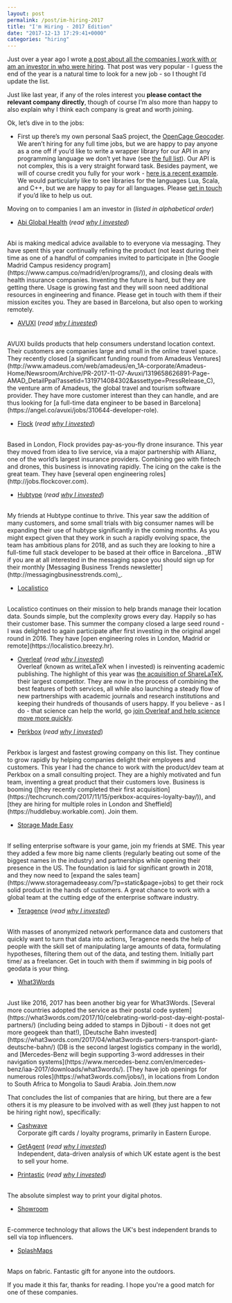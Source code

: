 ```yaml
---
layout: post
permalink: /post/im-hiring-2017
title: "I'm Hiring - 2017 Edition"
date: "2017-12-13 17:29:41+0000"
categories: "hiring"
---
```


Just over a year ago I wrote [a post about all the companies I work with or am an investor in who were hiring](/post/1481642272/im-hiring). That post was very popular - I guess the end of the year is a natural time to look for a new job - so I thought I’d update the list.

Just like last year, if any of the roles interest you **please contact the relevant company directly**, though of course I’m also more than happy to also explain why I think each company is great and worth joining.

Ok, let’s dive in to the jobs:

   * First up there’s my own personal SaaS project, the [OpenCage Geocoder](https://geocoder.opencagedata.com/). We aren’t hiring for any full time jobs, but we are happy to pay anyone as a one off if you’d like to write a wrapper library for our API in any programming language we don’t yet have (see [the full list](https://geocoder.opencagedata.com/code)). Our API is not complex, this is a very straight forward task. Besides payment, we will of course credit you fully for your work - [here is a recent example](https://blog.opencagedata.com/post/new-opencage-ios-sdk). We would particularly like to see libraries for the languages Lua, Scala, and C++, but we are happy to pay for all languages. Please [get in touch](https://geocoder.opencagedata.com/contact) if you’d like to help us out.

Moving on to companies I am an investor in (_listed in alphabetical order_)

  * [Abi Global Health](https://abi.ai/) (_read [why I invested](/post/investing-in-abi-global-health)_)
  <br/>
  Abi is making medical advice available to to everyone via messaging. They have spent this year continually refining the product (not least during their time as one of a handful of companies invited to participate in [the Google Madrid Campus residency program](https://www.campus.co/madrid/en/programs/)), and closing deals with health insurance companies. Inventing the future is hard, but they are getting there. Usage is growing fast and they will soon need additional resources in engineering and finance. Please get in touch with them if their mission excites you. They are based in Barcelona, but also open to working remotely. 
 
  * [AVUXI](http://www.avuxi.com) (_read [why I invested](/post/1476864000/investing-in-avuxi)_)
  <br/>
  AVUXI builds products that help consumers understand location context. Their customers are companies large and small in the online travel space. They recently closed [a significant funding round from Amadeus Ventures](http://www.amadeus.com/web/amadeus/en_1A-corporate/Amadeus-Home/Newsroom/Archive/PR-2017-11-07-Avuxi/1319658626891-Page-AMAD_DetailPpal?assetid=1319714084302&assettype=PressRelease_C), the venture arm of Amadeus, the global travel and tourism software provider. They have more customer interest than they can handle, and are thus looking for [a full-time data engineer to be based in Barcelona](https://angel.co/avuxi/jobs/310644-developer-role). 
  
  * [Flock](http://flockcover.com) (_read [why I invested](/post/1486113680/investing-in-flock)_)
  <br/>
  Based in London, Flock provides pay-as-you-fly drone insurance. This year they moved from idea to live service, via a major partnership with Allianz, one of the world’s largest insurance providers. Combining geo with fintech and drones, this business is innovating rapidly. The icing on the cake is the great team. They have [several open engineering roles](http://jobs.flockcover.com).   
  
  * [Hubtype](https://hubtype.com) (_read [why I invested](/post/1480517643/investing-in-hubtype)_)
  <br/>
  My friends at Hubtype continue to thrive. This year saw the addition of many customers, and some small trials with big consumer names will be expanding their use of hubtype significantly in the coming months. As you might expect given that they work in such a rapidly evolving space, the team has ambitious plans for 2018, and as such they are looking to hire a full-time full stack developer to be based at their office in Barcelona. _BTW if you are at all interested in the messaging space you should sign up for their monthly [Messaging Business Trends newsletter](http://messagingbusinesstrends.com)_. 

  * [Localistico](http://localistico.com)
  <br/>
  Localistico continues on their mission to help brands manage their location data. Sounds simple, but the complexity grows every day. Happily so has their customer base. This summer the company closed a large seed round - I was delighted to again participate after first investing in the original angel round in 2016. They have [open engineering roles in London, Madrid or remote](https://localistico.breezy.hr).

  * [Overleaf](https://www.overleaf.com) (_read [why I invested](/post/92668920820/investing-in-writelatex)_)
  <br/>Overleaf (known as writeLaTeX when I invested) is reinventing academic publishing. The highlight of this year was [the acquisition of ShareLaTeX](https://www.overleaf.com/blog/518-exciting-news-sharelatex-is-joining-overleaf), their largest competitor. They are now in the process of combining the best features of both services, all while also launching a steady flow of new partnerships with academic journals and research institutions and keeping their hundreds of thousands of users happy. If you believe - as I do - that science can help the world, go [join Overleaf and help science move more quickly](https://www.overleaf.com/jobs).
  
  * [Perkbox](https://www.perkbox.com/uk/) (_read [why I invested](/post/1477864331/investing-in-perkbox)_)
  <br/>
  Perkbox is largest and fastest growing company on this list. They continue to grow rapidly by helping companies delight their employees and customers. This year I had the chance to work with the product/dev team at Perkbox on a small consulting project. They are a highly motivated and fun team, inventing a great product that their customers love. Business is booming ([they recently completed their first acquisition](https://techcrunch.com/2017/11/15/perkbox-acquires-loyalty-bay/)), and [they are hiring for multiple roles in London and Sheffield](https://huddlebuy.workable.com). Join them.

  * [Storage Made Easy](https://www.storagemadeeasy.com)
  <br/>
  If selling enterprise software is your game, join my friends at SME. This year they added a few more big name clients (regularly beating out some of the biggest names in the industry) and partnerships while opening their presence in the US. The foundation is laid for significant growth in 2018, and they now need to [expand the sales team](https://www.storagemadeeasy.com/?p=static&page=jobs) to get their rock solid product in the hands of customers. A great chance to work with a global team at the cutting edge of the enterprise software industry.

  * [Teragence](http://www.teragence.com) (_read [why I invested](/post/investing-in-teragence)_)
  <br/>
  With masses of anonymized network performance data and customers that quickly want to turn that data into actions, Teragence needs the help of people with the skill set of manipulating large amounts of data, formulating hypotheses, filtering them out of the data, and testing them. Initially part time/ as a freelancer. Get in touch with them if swimming in big pools of geodata is your thing. 

  * [What3Words](http://what3words.com)
  <br/>
  Just like 2016, 2017 has been another big year for What3Words. [Several more countries adopted the service as their postal code system](https://what3words.com/2017/10/celebrating-world-post-day-eight-postal-partners/) (including being added to stamps in Djibouti - it does not get more geogeek than that!), [Deutsche Bahn invested](https://what3words.com/2017/04/what3words-partners-transport-giant-deutsche-bahn/) (DB is the second largest logistics company in the world), and [Mercedes-Benz will begin supporting 3-word addresses in their navigation systems](https://www.mercedes-benz.com/en/mercedes-benz/iaa-2017/downloads/what3words/). [They have job openings for numerous roles](https://what3words.com/jobs/), in locations from London to South Africa to Mongolia to Saudi Arabia. Join.them.now

<p/>

That concludes the list of companies that are hiring, but there are a few others it is my pleasure to be involved with as well (they just happen to not be hiring right now), specifically:

  * [Cashwave](http://cashwave.io/)
  <br/> Corporate gift cards / loyalty programs, primarily in Eastern Europe.

  * [GetAgent](https://www.getagent.co.uk/) (_read [why I invested](/post/123450809070/investing-in-getagent)_)
  <br/>Independent, data-driven analysis of which UK estate agent is the best
  to sell your home.

  * [Printastic](https://getprintastic.com) (_read [why I invested](/post/1485519423/investing-in-printastic)_)
  <br/>
  The absolute simplest way to print your digital photos.

  * [Showroom](https://www.thisisshowroom.com)
  <br/>
  E-commerce technology that allows the UK's best independent brands to
  sell via top influencers.

  * [SplashMaps](http://www.splash-maps.com)
  <br/>
  Maps on fabric. Fantastic gift for anyone into the outdoors.


<p/>
If you made it this far, thanks for reading. I hope you're a good match for
one of these companies.